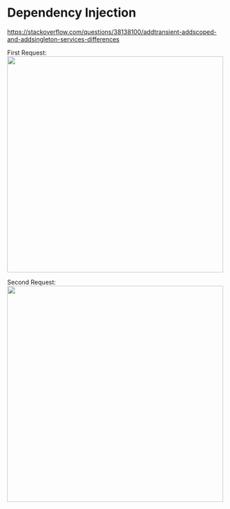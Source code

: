 # Dependency Injection

https://stackoverflow.com/questions/38138100/addtransient-addscoped-and-addsingleton-services-differences

First Request:
<br/>
<img height="500" src="https://prnt.sc/nr18hw"/>
<br/>

Second Request:
<br/>
<img height="500" src="https://prnt.sc/nr18qg"/>
<br/>
